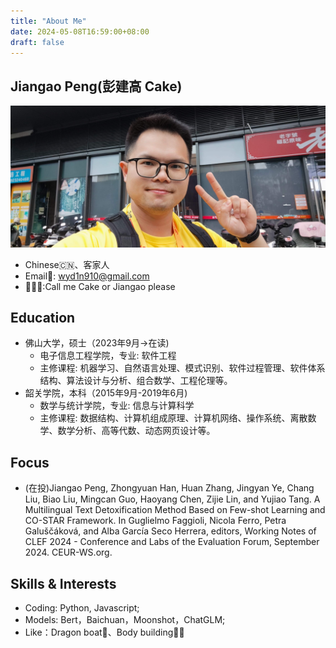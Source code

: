 ```yaml
---
title: "About Me"
date: 2024-05-08T16:59:00+08:00
draft: false
---
```


## Jiangao Peng(彭建高 Cake)  
![alt text](/image.png)
- Chinese🇨🇳、客家人
- Email📮: wyd1n910@gmail.com
- 👨🏻📢:Call me Cake or Jiangao please

## Education  
- 佛山大学，硕士（2023年9月->在读)
  - 电子信息工程学院，专业: 软件工程  
  - 主修课程: 机器学习、自然语言处理、模式识别、软件过程管理、软件体系结构、算法设计与分析、组合数学、工程伦理等。  
- 韶关学院，本科（2015年9月-2019年6月)
  - 数学与统计学院，专业: 信息与计算科学  
  - 主修课程: 数据结构、计算机组成原理、计算机网络、操作系统、离散数学、数学分析、高等代数、动态网页设计等。    

## Focus  

- (在投)Jiangao Peng, Zhongyuan Han, Huan Zhang, Jingyan Ye, Chang Liu, Biao Liu, Mingcan Guo, Haoyang Chen, Zijie Lin, and Yujiao Tang. A Multilingual Text Detoxification Method Based on Few-shot Learning and CO-STAR Framework. In Guglielmo Faggioli, Nicola Ferro, Petra Galuščáková, and Alba García Seco Herrera, editors, Working Notes of CLEF 2024 - Conference and Labs of the Evaluation Forum, September 2024. CEUR-WS.org.

## Skills & Interests  
- Coding: Python, Javascript;  
- Models: Bert，Baichuan，Moonshot，ChatGLM;  
- Like：Dragon boat🐲、Body building💪🏻